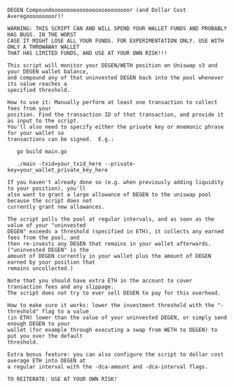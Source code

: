 	DEGEN Compoundooooooooooooooooooooooooor (and Dollar Cost Averegooooooooor)!
	
	WARNING: THIS SCRIPT CAN AND WILL SPEND YOUR WALLET FUNDS AND PROBABLY HAS BUGS. IN THE WORST
	CASE IT MIGHT LOSE ALL YOUR FUNDS. FOR EXPERIMENTATION ONLY. USE WITH ONLY A THROWAWAY WALLET
	THAT HAS LIMITED FUNDS, AND USE AT YOUR OWN RISK!!!
	
	This script will monitor your DEGEN/WETH position on Uniswap v3 and your DEGEN wallet balance,
	and compound any of that uninvested DEGEN back into the pool whenever its value reaches a
	specified threshold.
	
	How to use it: Manually perform at least one transaction to collect fees from your
	position. Find the transaction ID of that transaction, and provide it as input to the script.
	You'll also need to specify either the private key or mnemonic phrase for your wallet so
	transactions can be signed.  E.g.:
	
	   go build main.go
	
	   ./main -txid=your_txid_here --private-key=your_wallet_private_key_here
	
	If you haven't already done so (e.g. when previously adding liquidity to your position), you'll
	also want to grant a large allowance of DEGEN to the uniswap pool because the script does not
	currently grant new allowances.
	
	The script polls the pool at regular intervals, and as soon as the value of your "uninvested
	DEGEN" exceeds a threshold (specified in ETH), it collects any earned fees from the pool, and
	then re-invests any DEGEN that remains in your wallet afterwards. ("uninvested DEGEN" is the
	amount of DEGEN currently in your wallet plus the amount of DEGEN earned by your position that
	remains uncollected.)
	
	Note that you should have extra ETH in the account to cover transaction fees and any slippage.
	The script does not try to ever sell DEGEN to pay for this overhead.
	
	How to make sure it works: lower the investment threshold with the "-threshold" flag to a value
	(in ETH) lower than the value of your uninvested DEGEN, or simply send enough DEGEN to your
	wallet (for example through executing a swap from WETH to DEGEN) to put you over the default
	threshold.
	
	Extra bonus feature: you can also configure the script to dollar cost average ETH into DEGEN at
    a regular interval with the -dca-amount and -dca-interval flags.
	
	TO REITERATE: USE AT YOUR OWN RISK!
